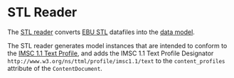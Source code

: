 # STL Reader

The [STL reader](../src/main/python/ttconv/stl/reader.py) converts [EBU STL](https://tech.ebu.ch/docs/tech/tech3264.pdf) datafiles into the [data model](./data-model.md).

The STL reader generates model instances that are intended to conform to the [IMSC 1.1 Text Profile](https://www.w3.org/TR/ttml-imsc1.1/#text-profile), and adds the IMSC 1.1 Text Profile Designator `http://www.w3.org/ns/ttml/profile/imsc1.1/text` to the `content_profiles` attribute of the `ContentDocument`.
